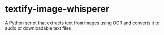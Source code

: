 # textify-image-whisperer
A Python script that extracts text from images using OCR and converts it to audio or downloadable text files
